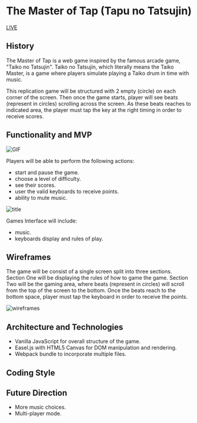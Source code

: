 

# The Master of Tap (Tapu no Tatsujin)
[LIVE](https://leohliao.github.io/tapu_no_tatsujin/index.html)

## History

The Master of Tap is a web game inspired by the famous arcade game, "Taiko no Tatsujin". Taiko no Tatsujin, which literally means the Taiko Master, is a game where players simulate playing a Taiko drum in time with music.

This replication game will be structured with 2 empty (circle) on each corner of the screen. Then once the game starts, player will see beats (represent in circles) scrolling across the screen.  As these beats reaches to indicated area, the player must tap the key at the right timing in order to receive scores.  


## Functionality and MVP

![GIF](https://gyazo.com/d923f0eb3d05f367a93f68c8d347d059)

Players will be able to perform the following actions:
  * start and pause the game.
  * choose a level of difficulty.
  * see their scores.
  * user the valid keyboards to receive points.
  * ability to mute music.

![title](https://user-images.githubusercontent.com/25352090/28978222-fdf025e0-78f9-11e7-9516-da349db0cc6c.png)

Games Interface will include:
  * music.
  * keyboards display and rules of play.


## Wireframes

The game will be consist of a single screen split into three sections.  
Section One will be displaying the rules of how to game the game.
Section Two will be the gaming area, where beats (represent in circles) will scroll from the top of the screen to the bottom. Once the beats reach to the bottom space, player must tap the keyboard in order to receive the points.

![wireframes](tapu_no_tatsujin.png)

## Architecture and Technologies
  * Vanilla JavaScript for overall structure of the game.
  * Easel.js with HTML5 Canvas for DOM manipulation and rendering.
  * Webpack bundle to incorporate multiple files.

## Coding Style


## Future Direction

  - More music choices.
  - Multi-player mode.
